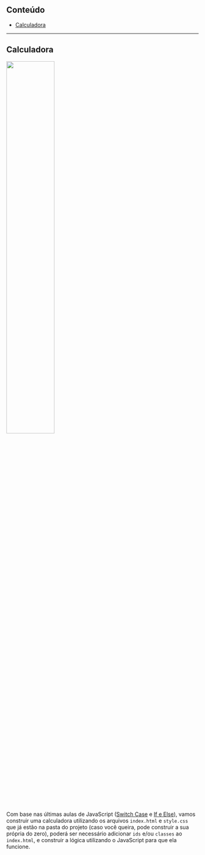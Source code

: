 ## Conteúdo

- [Calculadora](#projeto1)

---

## Calculadora <a name = "projeto1"></a>

<img src="https://i.ibb.co/12V2dW5/Screenshot-79.png" style="width: 50%">

Com base nas últimas aulas de JavaScript ([Switch Case](https://developer.mozilla.org/pt-BR/docs/Web/JavaScript/Reference/Statements/switch) e [If e Else](https://developer.mozilla.org/pt-BR/docs/Web/JavaScript/Reference/Statements/if...else)), vamos construir uma calculadora utilizando os arquivos `index.html` e `style.css` que já estão na pasta do projeto (caso você queira, pode construir a sua própria do zero), poderá ser necessário adicionar `ids` e/ou `classes` ao `index.html`, e construir a lógica utilizando o JavaScript para que ela funcione.
